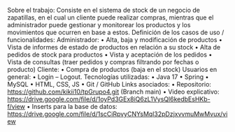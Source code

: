 Sobre el trabajo:
Consiste en el sistema de stock de un negocio de zapatillas, en el cual un cliente puede
realizar compras, mientras que el administrador puede gestionar y monitorear los productos
y los movimientos que ocurren en base a estos.
Definición de los casos de uso / funcionalidades:
Administrador:
• Alta, baja y modificación de productos
• Vista de informes de estado de productos en relación a su stock
• Alta de pedidos de stock para productos
• Vista y aceptación de los pedidos
• Vista de consultas (traer pedidos y compras filtrando por fechas o producto)
Cliente:
• Compra de productos (baja en el stock)
Usuarios en general:
• Login – Logout.
Tecnologías utilizadas:
• Java 17
• Spring
• MySQL
• HTML, CSS, JS
• Git / GitHub
Links asociados:
• Repositorio: https://github.com/kikii10/tpGrupo4.git (Branch main)
• Video explicativo:
https://drive.google.com/file/d/1oyPd3GEx8iQ6zL1VysQl6kedbEsHKb-f/view
• Inserts para la base de datos:
https://drive.google.com/file/d/1scCiRpvyCNYsMql32pDzjxvvmuMwMvux/view
